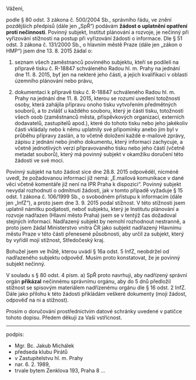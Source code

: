 ﻿---
prijemce: 
  role:     Nadřízený správní orgán
  nazev:    Ministerstvo vnitra
  ulice:    Nad štolou 936/3
  PSC:      17000
  mesto:    Praha 7
  DS:       6bnaawp
styl:       pirati-klub
vase:
  znacka:  
  den:      
nase:
  znacka:   ZK Pha 107/2015
  misto:    Praha

vec:        Žádost o uplatnění opatření proti nečinnosti
vyrizuje:   
   jmeno:   Jakub Michálek
   telefon: +420 775 978 550
   ds:      4memzkm
   mail:    jakub.michalek@praha.eu
---

Vážení,

podle § 80 odst. 3 zákona č. 500/2004 Sb., správního řádu, ve znění pozdějších předpisů (dále jen „SpŘ“) podávám **žádost o uplatnění opatření proti nečinnosti**. Povinný subjekt, Institut plánování a rozvoje, je nečinný při vyřizování stížnosti na postup při vyřizování žádosti o informace. Dle § 51 odst. 3 zákona č. 131/2000 Sb., o hlavním městě Praze (dále jen „zákon o HMP“) jsem dne 13. 8. 2015 žádal o:

1. seznam všech zaměstnanců povinného subjektu, kteří se podíleli na přípravě tisku č. R-18847 schváleného Radou hl. m. Prahy na jednání dne 11. 8. 2015, byť jen na nekteré jeho části, a jejich kvalifikaci v oblasti územního plánování nebo právu,

2. dokumentaci k přípravě tisku č. R-18847 schváleného Radou hl. m. Prahy na jednání dne 11. 8. 2015, kterou se rozumí uvedení totožnosti osoby, která zahájila přípravu onoho tisku vytvořením předmětných souborů, a to zvlášť u každého souboru, který je částí tisku, totožnosti všech osob (zaměstnanců města, příspěvkových organizací, externích dodavatelů, zastupitelů apod.), které do tohoto tisku nebo jeho jakékoliv části vkládaly nebo k němu uplatnily své připomínky anebo jim byl v průběhu přípravy zaslán, a to včetně doložení každé e-mailové zprávy, zápisu z jednání nebo jiného dokumentu, který informaci zachycuje, a včetně jednotlivých verzí připravovaného tisku nebo jeho částí (včetně metadat souborů), který má povinný subjekt v okamžiku doručení této žádosti ve své moci.

Povinný subjekt na tuto žádost sice dne 28.8. 2015 odpověděl, nicméně uvedl, že požadovanou informaci již nemá: „E.mailová komunikace v dané věci včetně komentáře již není na IPR Praha k dispozici“. Povinný subjekt nevydal rozhodnutí o odmítnutí žádosti, jak v tomto případě vyžaduje § 15 odst. 1 zákona č. 106/1999 Sb., o svobodném přístupu k informacím (dále jen „InfZ“), a proto jsem dne 3. 9. 2015 podal stížnost. V této stížnosti jsem uplatnil námitku podjatosti, neboť subjektu, který je Institutu plánování a rozvoje nadřazen (Hlavní město Praha) jsem se v tentýž čas dožadoval stejných informací. Nadřazený subjekt by nemohl rozhodnout nestranně, a proto jsem žádal Ministerstvo vnitra ČR jako subjekt nadřazený Hlavnímu městu Praze v této části přenesené působnosti, aby určil za subjekt, který by vyřídil mojí stížnost, Středočeský kraj. 

Bohužel jsem ve lhůtě, kterou uvádí § 16a odst. 5 InfZ, neobdržel od nadřazeného subjektu odpověď. Musím proto konstatovat, že je povinný subjekt nečinný. 

V souladu s § 80 odst. 4 písm. a) SpŘ proto navrhuji, aby nadřízený správní orgán **přikázal** nečinnému správnímu orgánu, aby do 5 dnů předložil stížnost se spisovým materiálem nadřízenému orgánu dle § 16 odst. 2 InfZ. Dále jako přílohu k této žádosti přikládám veškeré dokumenty (moji žádost, odpověď na ni a stížnost).

Prosím o doručování prostřednictvím datové schránky uvedené v patičce tohoto dopisu. Předem děkuji za Vaši vstřícnost.

---
podpis: 
  - Mgr. Bc. Jakub Michálek
  - předseda klubu Pirátů
  - v Zastupitelstvu hl. m. Prahy
  - nar. 6. 2. 1989, 
  - trvale bytem Zenklova 193, Praha 8
...
